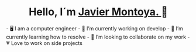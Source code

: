 
<div align="center">

  <h1 align="center">Hello, I´m <a href="https://portafolio-javimp.netlify.app/"> Javier Montoya. </a> 👋</h1>
 
</div>
- 🖥️ I am a computer engineer
- 🔭 I’m currently working on develop
- 🌱 I’m currently learning how to resolve
- 👯 I’m looking to collaborate on my work
- 💗 Love to work on side projects

